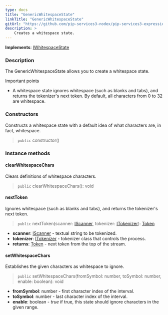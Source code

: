 ```yaml
---
type: docs
title: "GenericWhitespaceState"
linkTitle: "GenericWhitespaceState"
gitUrl: "https://github.com/pip-services3-nodex/pip-services3-expressions-nodex"
description: > 
    Creates a whitespace state.
---
```


**Implements**: [IWhitespaceState](../../iwhitespace_state)

### Description

The GenericWhitespaceState allows you to create a whitespace state.

Important points

- A whitespace state ignores whitespace (such as blanks and tabs), and returns the tokenizer's next token. By default, all characters from 0 to 32 are whitespace.

### Constructors
Constructs a whitespace state with a default idea of what characters are, in fact, whitespace.

> `public` constructor()

### Instance methods


#### clearWhitespaceChars
Clears definitions of whitespace characters.

> `public` clearWhitespaceChars(): void

#### nextToken
Ignores whitespace (such as blanks and tabs), and returns the tokenizer's next token.

> `public` nextToken(scanner: [IScanner](../../../io/iscanner), tokenizer: [ITokenizer](../../itokenizer)): [Token](../../token)

- **scanner**: [IScanner](../../../io/iscanner) - textual string to be tokenized.
- **tokenizer**: [ITokenizer](../../itokenizer) - tokenizer class that controls the process.
- **returns**: [Token](../../token) - next token from the top of the stream.

#### setWhitespaceChars
Establishes the given characters as whitespace to ignore.

> `public` setWhitespaceChars(fromSymbol: number, toSymbol: number, enable: boolean): void

- **fromSymbol**: number - first character index of the interval.
- **toSymbol**: number - last character index of the interval.
- **enable**: boolean - *true* if true, this state should ignore characters in the given range.
